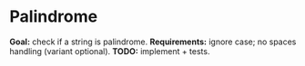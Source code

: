 # Palindrome

**Goal:** check if a string is palindrome.
**Requirements:** ignore case; no spaces handling (variant optional).
**TODO:** implement + tests.
